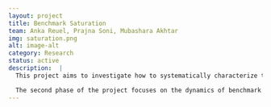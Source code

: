 ```yaml
---
layout: project
title: Benchmark Saturation
team: Anka Reuel, Prajna Soni, Mubashara Akhtar
img: saturation.png
alt: image-alt
category: Research
status: active
description:  |
  This project aims to investigate how to systematically characterize the complexity and behavior of AI benchmarks over time, with the overarching goal of informing more robust benchmark design. The first core challenge is conceptual -- how can we measure benchmark complexity in a meaningful, reproducible way? We will define and extract a rich set of benchmark properties, ranging from domain and task type to semantic diversity and prompt variability, to facilitate this.

  The second phase of the project focuses on the dynamics of benchmark saturation – why some benchmarks (e.g., MATH, ARC-AGI) remain challenging over time while others are rapidly “solved.” Analyses will aim to understand benchmark characteristics that may contribute to saturation speed, as well as model properties that contribute to saturation in specific benchmarks. Ultimately, our findings will inform the EvalEval coalition’s efforts to develop more enduring and trustworthy benchmarks for the AI community.
---
```

